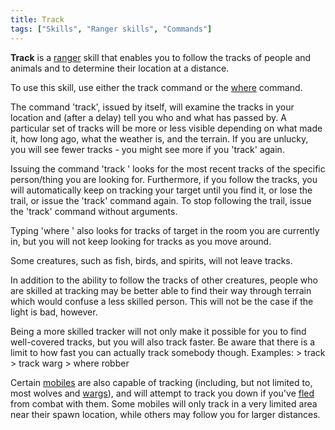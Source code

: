 ```yaml
---
title: Track
tags: ["Skills", "Ranger skills", "Commands"]
---
```

**Track** is a [ranger](general "wikilink") skill that enables you to
follow the tracks of people and animals and to determine their location
at a distance.

To use this skill, use either the track command or the
[where](where "wikilink") command.

The command 'track', issued by itself, will examine the tracks in your
location and (after a delay) tell you who and what has passed by. A
particular set of tracks will be more or less visible depending on what
made it, how long ago, what the weather is, and the terrain. If you are
unlucky, you will see fewer tracks - you might see more if you 'track'
again.

Issuing the command 'track <target>' looks for the most recent tracks of
the specific person/thing you are looking for. Furthermore, if you
follow the tracks, you will automatically keep on tracking your target
until you find it, or lose the trail, or issue the 'track' command
again. To stop following the trail, issue the 'track' command without
arguments.

Typing 'where <target>' also looks for tracks of target in the room you
are currently in, but you will not keep looking for tracks as you move
around.

Some creatures, such as fish, birds, and spirits, will not leave tracks.

In addition to the ability to follow the tracks of other creatures,
people who are skilled at tracking may be better able to find their way
through terrain which would confuse a less skilled person. This will not
be the case if the light is bad, however.

Being a more skilled tracker will not only make it possible for you to
find well-covered tracks, but you will also track faster. Be aware that
there is a limit to how fast you can actually track somebody though.
Examples: \> track \> track warg \> where robber

Certain [mobiles](mobile "wikilink") are also capable of tracking
(including, but not limited to, most wolves and
[wargs](warg "wikilink")), and will attempt to track you down if you've
[fled](flee "wikilink") from combat with them. Some mobiles will only
track in a very limited area near their spawn location, while others may
follow you for larger distances.
  